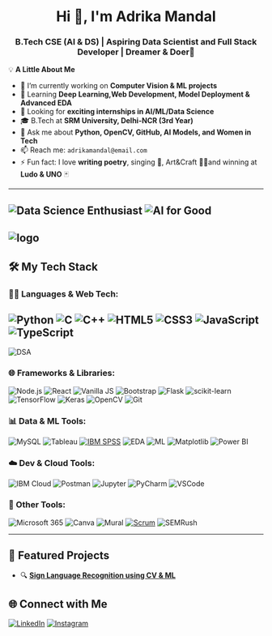 <h1 align="center">Hi 👋, I'm Adrika Mandal</h1>
<h3 align="center">B.Tech CSE (AI & DS) | Aspiring Data Scientist and Full Stack Developer | Dreamer & Doer💫</h3>

💡 **A Little About Me**  
- 🔭 I’m currently working on **Computer Vision & ML projects**
- 🌱 Learning **Deep Learning,Web Development, Model Deployment & Advanced EDA**
- 💼 Looking for **exciting internships in AI/ML/Data Science**
- 🎓 B.Tech at **SRM University, Delhi-NCR (3rd Year)**
- 💬 Ask me about **Python, OpenCV, GitHub, AI Models, and Women in Tech**
- 📫 Reach me: `adrikamandal@email.com`
- ⚡ Fun fact: I love **writing poetry**, singing 🎤, Art&Craft 👩‍🎨and winning at **Ludo & UNO** 🃏
---
![Data Science Enthusiast](https://img.shields.io/badge/-Data%20Science%20Enthusiast-yellow?style=for-the-badge&logo=data)
![AI for Good](https://img.shields.io/badge/-AI%20for%20Good-purple?style=for-the-badge&logo=heart)
---
![logo](https://user-images.githubusercontent.com/10498744/210012254-234538ff-d198-48aa-8964-37e6fd45d227.gif)
---
## 🛠️ My Tech Stack

### 👩‍💻 Languages & Web Tech:
![Python](https://img.shields.io/badge/Python-3776AB?style=flat&logo=python&logoColor=white)
![C](https://img.shields.io/badge/C-00599C?style=flat&logo=c&logoColor=white)
![C++](https://img.shields.io/badge/C++-00599C?style=flat&logo=c%2B%2B&logoColor=white)
![HTML5](https://img.shields.io/badge/HTML5-E34F26?style=flat&logo=html5&logoColor=white)
![CSS3](https://img.shields.io/badge/CSS3-1572B6?style=flat&logo=css3&logoColor=white)
![JavaScript](https://img.shields.io/badge/JavaScript-F7DF1E?style=flat&logo=javascript&logoColor=black)
![TypeScript](https://img.shields.io/badge/TypeScript-3178C6?style=flat&logo=typescript&logoColor=white)
---
![DSA](https://img.shields.io/badge/DSA-Algorithms-blue?style=for-the-badge)


### 🌐 Frameworks & Libraries:
![Node.js](https://img.shields.io/badge/Node.js-339933?style=flat&logo=node.js&logoColor=white)
![React](https://img.shields.io/badge/React-61DAFB?style=flat&logo=react&logoColor=black)
![Vanilla JS](https://img.shields.io/badge/Vanilla%20JS-323330?style=flat&logo=javascript&logoColor=F7DF1E)
![Bootstrap](https://img.shields.io/badge/Bootstrap-7952B3?style=flat&logo=bootstrap&logoColor=white)
![Flask](https://img.shields.io/badge/Flask-000000?style=flat&logo=flask&logoColor=white)
![scikit-learn](https://img.shields.io/badge/scikit--learn-F7931E?style=flat&logo=scikit-learn&logoColor=white)
![TensorFlow](https://img.shields.io/badge/-TensorFlow-FF6F00?style=flat&logo=tensorflow&logoColor=white)
![Keras](https://img.shields.io/badge/Keras-D00000?style=flat&logo=keras&logoColor=white)
![OpenCV](https://img.shields.io/badge/-OpenCV-5C3EE8?style=flat&logo=opencv&logoColor=white)
![Git](https://img.shields.io/badge/-Git-F05032?style=flat&logo=git&logoColor=white)


### 📊 Data & ML Tools:
![MySQL](https://img.shields.io/badge/MySQL-4479A1?style=flat&logo=mysql&logoColor=white)
![Tableau](https://img.shields.io/badge/Tableau-E97627?style=flat&logo=tableau&logoColor=white)
[![IBM SPSS](https://img.shields.io/badge/IBM%20SPSS-013399?style=flat&logo=ibm&logoColor=white)](https://www.ibm.com/products/spss-statistics)
![EDA](https://img.shields.io/badge/EDA-3776AB?style=flat&logo=python&logoColor=white)
![ML](https://img.shields.io/badge/Machine%20Learning-102230?style=flat&logo=google&logoColor=white)
![Matplotlib](https://img.shields.io/badge/Matplotlib-11557C?style=flat&logo=matplotlib&logoColor=white)
![Power BI](https://img.shields.io/badge/Power%20BI-F2C811?style=flat&logo=microsoftpowerbi&logoColor=black)


### ☁️ Dev & Cloud Tools:
![IBM Cloud](https://img.shields.io/badge/IBM%20Cloud-1261FE?style=flat&logo=ibmcloud&logoColor=white)
![Postman](https://img.shields.io/badge/Postman-FF6C37?style=flat&logo=postman&logoColor=white)
![Jupyter](https://img.shields.io/badge/Jupyter-F37626?style=flat&logo=jupyter&logoColor=white)
![PyCharm](https://img.shields.io/badge/PyCharm-000000?style=flat&logo=pycharm&logoColor=white)
![VSCode](https://img.shields.io/badge/-VSCode-007ACC?style=flat&logo=visual-studio-code)

### 🧠 Other Tools:
![Microsoft 365](https://img.shields.io/badge/Microsoft%20365-D83B01?style=flat&logo=microsoftoffice&logoColor=white)
![Canva](https://img.shields.io/badge/Canva-00C4CC?style=flat&logo=canva&logoColor=white)
![Mural](https://img.shields.io/badge/Mural-FF3366?style=flat&logo=mural&logoColor=white)
[![Scrum](https://img.shields.io/badge/Scrum-4BAF50?style=for-the-badge&logo=scrumalliance&logoColor=white)](https://www.scrum.org/resources/what-is-scrum)
![SEMRush](https://img.shields.io/badge/SEMRush-FF5722?style=flat&logo=semrush&logoColor=white)

---
## 🎨 Featured Projects
- 🔍 **[Sign Language Recognition using CV & ML](https://github.com/adrikamandal/SignLang-Detector)**  


## 🌐 Connect with Me
[![LinkedIn](https://img.shields.io/badge/-LinkedIn-0A66C2?style=for-the-badge&logo=linkedin&logoColor=white)](https://www.linkedin.com/in/adrika-mandal-753226246/)
[![Instagram](https://img.shields.io/badge/-Instagram-E4405F?style=for-the-badge&logo=instagram&logoColor=white)](https://www.instagram.com/_adrika_mandal_/)

